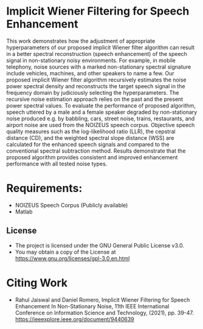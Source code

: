 # **Implicit Wiener Filtering for Speech Enhancement**
This work demonstrates how the adjustment of appropriate hyperparameters of our proposed implicit Wiener filter algorithm can result in a better spectral reconstruction (speech enhancement) of the speech signal in non-stationary noisy environments. For example, in mobile telephony, noise sources with a marked non-stationary spectral signature include vehicles, machines, and other speakers to name a few. Our proposed implicit Wiener filter algorithm recursively estimates the noise power spectral density and reconstructs the target speech signal in the frequency domain by judiciously selecting the hyperparameters. The recursive noise estimation approach relies on the past and the present power spectral values. To evaluate the performance of proposed algorithm, speech uttered by a male and a female speaker degraded by non-stationary noise produced e.g. by babbling, cars, street noise, trains, restaurants, and airport noise are used from the NOIZEUS speech corpus. Objective speech quality measures such as the log-likelihood ratio (LLR), the cepstral distance (CD), and the weighted spectral slope distance (WSS) are calculated for the enhanced speech signals and compared to the conventional spectral subtraction method. Results demonstrate that the proposed algorithm provides consistent and improved enhancement performance with all tested noise types.

# **Requirements:**
* NOIZEUS Speech Corpus (Publicly available)
* Matlab

## **License**
* The project is licensed under the GNU General Public License v3.0.
* You may obtain a copy of the License at https://www.gnu.org/licenses/gpl-3.0.en.html

# **Citing Work**
* Rahul Jaiswal and Daniel Romero, Implicit Wiener Filtering for Speech Enhancement In Non-Stationary Noise, 11th IEEE International Conference on Information Science and Technology, (2021), pp. 39-47. https://ieeexplore.ieee.org/document/9440639 


